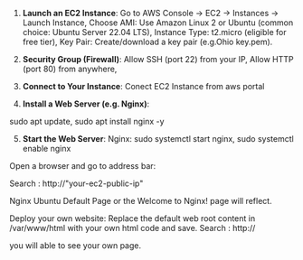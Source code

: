 1. **Launch an EC2 Instance**:
Go to AWS Console → EC2 → Instances → Launch Instance,
Choose AMI: Use Amazon Linux 2 or Ubuntu (common choice: Ubuntu Server 22.04 LTS),
Instance Type: t2.micro (eligible for free tier),
Key Pair: Create/download a key pair (e.g.Ohio key.pem).

2. **Security Group (Firewall)**:
Allow SSH (port 22) from your IP, 
Allow HTTP (port 80) from anywhere,

3. **Connect to Your Instance**:
Conect EC2 Instance from aws portal 

4. **Install a Web Server (e.g. Nginx)**:

sudo apt update,
sudo apt install nginx -y

5. **Start the Web Server**:
Nginx:
sudo systemctl start nginx,
sudo systemctl enable nginx

Open a browser and go to address bar:

Search :  http://"your-ec2-public-ip"

Nginx Ubuntu Default Page or the Welcome to Nginx! page will reflect.

Deploy your own website:  Replace the default web root content in /var/www/html with your own html code and save. 
Search :  http://<your-ec2-public-ip>

you will able to see your own page. 
